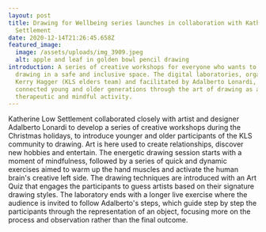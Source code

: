 ```yaml
---
layout: post
title: Drawing for Wellbeing series launches in collaboration with Katherine Low
  Settlement
date: 2020-12-14T21:26:45.658Z
featured_image:
  image: /assets/uploads/img_3909.jpeg
  alt: apple and leaf in golden bowl pencil drawing
introduction: A series of creative workshops for everyone who wants to practice
  drawing in a safe and inclusive space. The digital laboratories, organized by
  Kerry Hagger (KLS elders team) and facilitated by Adalberto Lonardi, aim to
  connected young and older generations through the art of drawing as a
  therapeutic and mindful activity.
---
```

Katherine Low Settlement collaborated closely with artist and designer Adalberto Lonardi to develop a series of creative workshops during the Christmas holidays, to introduce younger and older participants of the KLS community to drawing. Art is here used to create relationships, discover new hobbies and entertain. The energetic drawing session starts with a moment of mindfulness, followed by a series of quick and dynamic exercises aimed to warm up the hand muscles and activate the human brain's creative left side. The drawing techniques are introduced with an Art Quiz that engages the participants to guess artists based on their signature drawing styles. The laboratory ends with a longer live exercise where the audience is invited to follow Adalberto's steps, which guide step by step the participants through the representation of an object, focusing more on the process and observation rather than the final outcome.